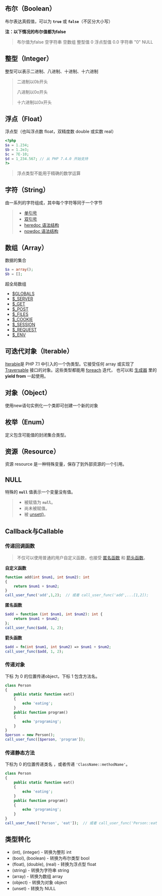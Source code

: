 ## 布尔（Boolean）

布尔表达真假值，可以为 **`true`** 或 **`false`**（不区分大小写）

**注：以下情况的布尔值都为false**

> 布尔值为false
> 空字符串
> 空数组
> 整型值 0
> 浮点型值 0.0
> 字符串 "0"
> NULL



## 整型（Integer）

整型可以表示二进制、八进制、十进制、十六进制

> 二进制以0b开头
>
> 八进制以0o开头
>
> 十六进制以0x开头



## 浮点（Float）

浮点型（也叫浮点数 float，双精度数 double 或实数 real）

```php
<?php
$a = 1.234; 
$b = 1.2e3; 
$c = 7E-10;
$d = 1_234.567; // 从 PHP 7.4.0 开始支持
?>
```

> 浮点类型不能用于精确的数学运算



## 字符（String）

由一系列的字符组成，其中每个字符等同于一个字节

> - [单引号](https://www.php.net/manual/zh/language.types.string.php#language.types.string.syntax.single)
> - [双引号](https://www.php.net/manual/zh/language.types.string.php#language.types.string.syntax.double)
> - [heredoc 语法结构](https://www.php.net/manual/zh/language.types.string.php#language.types.string.syntax.heredoc)
> - [nowdoc 语法结构](https://www.php.net/manual/zh/language.types.string.php#language.types.string.syntax.nowdoc)



## 数组（Array）

数据的集合

```php
$a = array();
$b = [];
```

超全局数组

- [$GLOBALS](https://www.php.net/manual/zh/reserved.variables.globals.php)
- [$_SERVER](https://www.php.net/manual/zh/reserved.variables.server.php)
- [$_GET](https://www.php.net/manual/zh/reserved.variables.get.php)
- [$_POST](https://www.php.net/manual/zh/reserved.variables.post.php)
- [$_FILES](https://www.php.net/manual/zh/reserved.variables.files.php)
- [$_COOKIE](https://www.php.net/manual/zh/reserved.variables.cookies.php)
- [$_SESSION](https://www.php.net/manual/zh/reserved.variables.session.php)
- [$_REQUEST](https://www.php.net/manual/zh/reserved.variables.request.php)
- [$_ENV](https://www.php.net/manual/zh/reserved.variables.environment.php)





## 可迭代对象（Iterable）

[Iterable](https://www.php.net/manual/zh/language.types.iterable.php)是 PHP 7.1 中引入的一个伪类型。它接受任何 array 或实现了 [Traversable](https://www.php.net/manual/zh/class.traversable.php) 接口的对象。这些类型都能用 [foreach](https://www.php.net/manual/zh/control-structures.foreach.php) 迭代， 也可以和 [生成器](https://www.php.net/manual/zh/language.generators.php) 里的 **yield from** 一起使用。



## 对象（Object）

使用new语句实例化一个类即可创建一个新的对象 



## 枚举（Enum）

定义包含可能值的封闭集合类型。



## 资源（Resource）

资源 resource 是一种特殊变量，保存了到外部资源的一个引用。



## NULL

特殊的 **`null`** 值表示一个变量没有值。

> - 被赋值为 **`null`**。
> - 尚未被赋值。
> - 被 [unset()](https://www.php.net/manual/zh/function.unset.php)。



## Callback与Callable

### 传递回调函数

> 不仅可以使用普通的用户自定义函数，也接受 [匿名函数](https://www.php.net/manual/zh/functions.anonymous.php) 和 [箭头函数](https://www.php.net/manual/zh/functions.arrow.php)。

**自定义函数**

```php
function add(int $num1, int $num2): int
{
    return $num1 + $num2;
}
call_user_func('add',1,2);  // 或者 call_user_func('add',...[1,2]);
```

**匿名函数**

```php
$add = function (int $num1, int $num2): int {
    return $num1 + $num2;
};
call_user_func($add, 1, 2);
```

**箭头函数**

```php
$add = fn(int $num1, int $num2) => $num1 + $num2;
call_user_func($add, 1, 2);
```

### 传递对象

下标 为 0 的位置传递object，下标 1 包含方法名。 

```php
class Person
{
    public static function eat()
    {
        echo 'eating';
    }
    public function program()
    {
        echo 'programing';
    }
}
$person = new Person();
call_user_func([$person, 'program']);
```

### 传递静态方法

下标为 0 的位置传递类名 ，或者传递 `'ClassName::methodName'`。

```php
class Person
{
    public static function eat()
    {
        echo 'eating';
    }
    public function program()
    {
        echo 'programing';
    }
}
call_user_func(['Person', 'eat']);  // 或者 call_user_func('Person::eat');
```



## 类型转化

- (int), (integer) - 转换为整形 int
- (bool), (boolean) - 转换为布尔类型 bool
- (float), (double), (real) - 转换为浮点型 float
- (string) - 转换为字符串 string
- (array) - 转换为数组 array
- (object) - 转换为对象 object
- (unset) - 转换为 NULL

